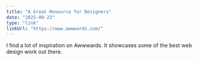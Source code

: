```yaml
---
title: "A Great Resource for Designers"
date: "2025-09-23"
type: "link"
linkUrl: "https://www.awwwards.com/"
---
```


I find a lot of inspiration on Awwwards. It showcases some of the best web design work out there.